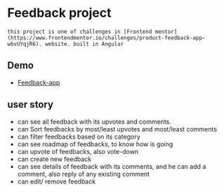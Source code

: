 # Feedback project
    this project is one of challenges in [Frontend mentor](https://www.frontendmentor.io/challenges/product-feedback-app-wbvUYqjR6). website. built in Angular

## Demo
  - [Feedback-app](https://asem1789.github.io/feedback-app/)

## user story
- can see all feedback with its upvotes and comments.
- can Sort feedbacks by most/least upvotes and most/least comments
- can filter feedbacks based on its category 
- can see roadmap  of feedbacks, to know how is going
- can upvote of feedbacks, also vote-down
- can create new feedback 
- can see details of feedback with its comments, and he can add a comment, also reply of any existing comment
- can edit/ remove feedback

